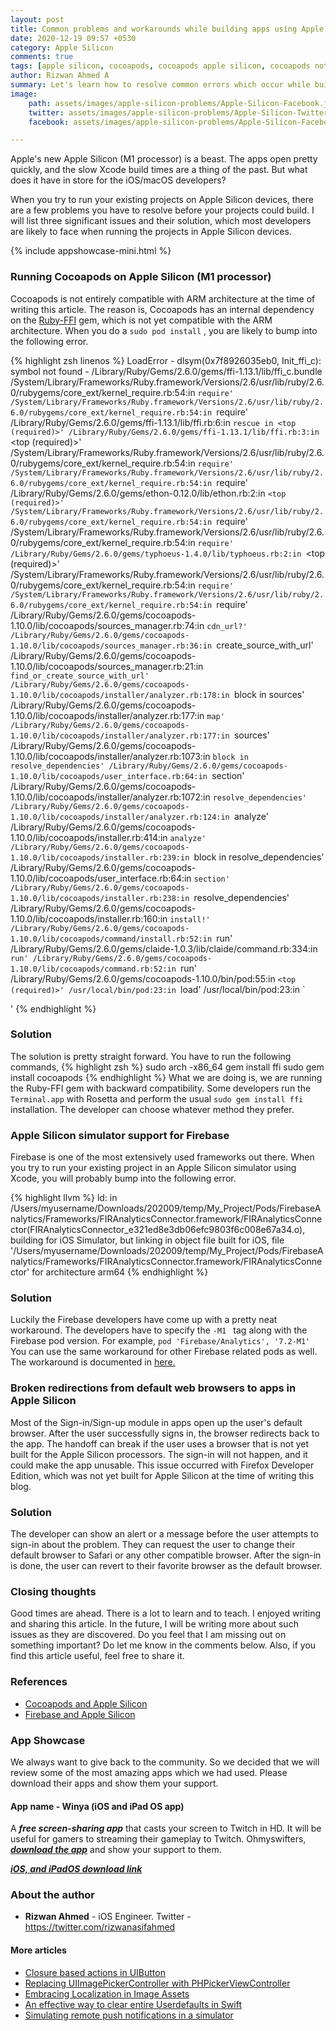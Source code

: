```yaml
---
layout: post
title: Common problems and workarounds while building apps using Apple Silicon
date: 2020-12-19 09:57 +0530
category: Apple Silicon
comments: true
tags: [apple silicon, cocoapods, cocoapods apple silicon, cocoapods not installing in apple silicon, firebase, firebase not building in apple silicon, firebase in apple silicon, firebase apple silicon, m1 processor, apple silicon project not building]
author: Rizwan Ahmed A
summary: Let's learn how to resolve common errors which occur while building our apps in Apple Silicon
image:
    path: assets/images/apple-silicon-problems/Apple-Silicon-Facebook.jpeg
    twitter: assets/images/apple-silicon-problems/Apple-Silicon-Twitter.jpeg
    facebook: assets/images/apple-silicon-problems/Apple-Silicon-Facebook.jpeg

---
```

Apple's new Apple Silicon (M1 processor) is a beast. The apps open pretty quickly, and the slow Xcode build times are a thing of the past. But what does it have in store for the iOS/macOS developers? 

When you try to run your existing projects on Apple Silicon devices, there are a few problems you have to resolve before your projects could build. I will list three significant issues and their solution, which most developers are likely to face when running the projects in Apple Silicon devices.

{% include appshowcase-mini.html %}

### Running Cocoapods on Apple Silicon (M1 processor)

Cocoapods is not entirely compatible with ARM architecture at the time of writing this article. The reason is, Cocoapods has an internal dependency on the [Ruby-FFI](https://github.com/ffi/ffi) gem, which is not yet compatible with the ARM architecture. When you do a  ```sudo pod install``` , you are likely to bump into the following error.

{% highlight zsh linenos %}
LoadError - dlsym(0x7f8926035eb0, Init_ffi_c): symbol not found - /Library/Ruby/Gems/2.6.0/gems/ffi-1.13.1/lib/ffi_c.bundle
/System/Library/Frameworks/Ruby.framework/Versions/2.6/usr/lib/ruby/2.6.0/rubygems/core_ext/kernel_require.rb:54:in `require'
/System/Library/Frameworks/Ruby.framework/Versions/2.6/usr/lib/ruby/2.6.0/rubygems/core_ext/kernel_require.rb:54:in `require'
/Library/Ruby/Gems/2.6.0/gems/ffi-1.13.1/lib/ffi.rb:6:in `rescue in <top (required)>'
/Library/Ruby/Gems/2.6.0/gems/ffi-1.13.1/lib/ffi.rb:3:in `<top (required)>'
/System/Library/Frameworks/Ruby.framework/Versions/2.6/usr/lib/ruby/2.6.0/rubygems/core_ext/kernel_require.rb:54:in `require'
/System/Library/Frameworks/Ruby.framework/Versions/2.6/usr/lib/ruby/2.6.0/rubygems/core_ext/kernel_require.rb:54:in `require'
/Library/Ruby/Gems/2.6.0/gems/ethon-0.12.0/lib/ethon.rb:2:in `<top (required)>'
/System/Library/Frameworks/Ruby.framework/Versions/2.6/usr/lib/ruby/2.6.0/rubygems/core_ext/kernel_require.rb:54:in `require'
/System/Library/Frameworks/Ruby.framework/Versions/2.6/usr/lib/ruby/2.6.0/rubygems/core_ext/kernel_require.rb:54:in `require'
/Library/Ruby/Gems/2.6.0/gems/typhoeus-1.4.0/lib/typhoeus.rb:2:in `<top (required)>'
/System/Library/Frameworks/Ruby.framework/Versions/2.6/usr/lib/ruby/2.6.0/rubygems/core_ext/kernel_require.rb:54:in `require'
/System/Library/Frameworks/Ruby.framework/Versions/2.6/usr/lib/ruby/2.6.0/rubygems/core_ext/kernel_require.rb:54:in `require'
/Library/Ruby/Gems/2.6.0/gems/cocoapods-1.10.0/lib/cocoapods/sources_manager.rb:74:in `cdn_url?'
/Library/Ruby/Gems/2.6.0/gems/cocoapods-1.10.0/lib/cocoapods/sources_manager.rb:36:in `create_source_with_url'
/Library/Ruby/Gems/2.6.0/gems/cocoapods-1.10.0/lib/cocoapods/sources_manager.rb:21:in `find_or_create_source_with_url'
/Library/Ruby/Gems/2.6.0/gems/cocoapods-1.10.0/lib/cocoapods/installer/analyzer.rb:178:in `block in sources'
/Library/Ruby/Gems/2.6.0/gems/cocoapods-1.10.0/lib/cocoapods/installer/analyzer.rb:177:in `map'
/Library/Ruby/Gems/2.6.0/gems/cocoapods-1.10.0/lib/cocoapods/installer/analyzer.rb:177:in `sources'
/Library/Ruby/Gems/2.6.0/gems/cocoapods-1.10.0/lib/cocoapods/installer/analyzer.rb:1073:in `block in resolve_dependencies'
/Library/Ruby/Gems/2.6.0/gems/cocoapods-1.10.0/lib/cocoapods/user_interface.rb:64:in `section'
/Library/Ruby/Gems/2.6.0/gems/cocoapods-1.10.0/lib/cocoapods/installer/analyzer.rb:1072:in `resolve_dependencies'
/Library/Ruby/Gems/2.6.0/gems/cocoapods-1.10.0/lib/cocoapods/installer/analyzer.rb:124:in `analyze'
/Library/Ruby/Gems/2.6.0/gems/cocoapods-1.10.0/lib/cocoapods/installer.rb:414:in `analyze'
/Library/Ruby/Gems/2.6.0/gems/cocoapods-1.10.0/lib/cocoapods/installer.rb:239:in `block in resolve_dependencies'
/Library/Ruby/Gems/2.6.0/gems/cocoapods-1.10.0/lib/cocoapods/user_interface.rb:64:in `section'
/Library/Ruby/Gems/2.6.0/gems/cocoapods-1.10.0/lib/cocoapods/installer.rb:238:in `resolve_dependencies'
/Library/Ruby/Gems/2.6.0/gems/cocoapods-1.10.0/lib/cocoapods/installer.rb:160:in `install!'
/Library/Ruby/Gems/2.6.0/gems/cocoapods-1.10.0/lib/cocoapods/command/install.rb:52:in `run'
/Library/Ruby/Gems/2.6.0/gems/claide-1.0.3/lib/claide/command.rb:334:in `run'
/Library/Ruby/Gems/2.6.0/gems/cocoapods-1.10.0/lib/cocoapods/command.rb:52:in `run'
/Library/Ruby/Gems/2.6.0/gems/cocoapods-1.10.0/bin/pod:55:in `<top (required)>'
/usr/local/bin/pod:23:in `load'
/usr/local/bin/pod:23:in `<main>'
{% endhighlight %}

### Solution
The solution is pretty straight forward. You have to run the following commands,
{% highlight zsh %}
sudo arch -x86_64 gem install ffi
sudo gem install cocoapods
{% endhighlight %}
What we are doing is, we are running the Ruby-FFI gem with backward compatibility. 
Some developers run the ```Terminal.app``` with Rosetta and perform the usual ```sudo gem install ffi``` installation. The developer can choose whatever method they prefer. 


###  Apple Silicon simulator support for Firebase

Firebase is one of the most extensively used frameworks out there. When you try to run your existing project in an Apple Silicon simulator using Xcode, you will probably bump into the following error. 

{% highlight llvm %}
ld: in /Users/myusername/Downloads/202009/temp/My_Project/Pods/FirebaseAnalytics/Frameworks/FIRAnalyticsConnector.framework/FIRAnalyticsConnector(FIRAnalyticsConnector_e321ed8e3db06efc9803f6c008e67a34.o), building for iOS Simulator, but linking in object file built for iOS, file '/Users/myusername/Downloads/202009/temp/My_Project/Pods/FirebaseAnalytics/Frameworks/FIRAnalyticsConnector.framework/FIRAnalyticsConnector' for architecture arm64
{% endhighlight %}

### Solution
Luckily the Firebase developers have come up with a pretty neat workaround. The developers have to specify the  ```-M1 ``` tag along with the Firebase pod version.  For example,
```pod 'Firebase/Analytics', '7.2-M1' ``` 
You can use the same workaround for other Firebase related pods as well. The workaround is documented in [here.](https://github.com/firebase/firebase-ios-sdk/blob/master/AppleSilicon.md)

### Broken redirections from default web browsers to apps in Apple Silicon

Most of the Sign-in/Sign-up module in apps open up the user's default browser. After the user successfully signs in, the browser redirects back to the app. The handoff can break if the user uses a browser that is not yet built for the Apple Silicon processors. The sign-in will not happen, and it could make the app unusable. This issue occurred with Firefox Developer Edition, which was not yet built for Apple Silicon at the time of writing this blog.

### Solution 
The developer can show an alert or a message before the user attempts to sign-in about the problem. They can request the user to change their default browser to Safari or any other compatible browser. After the sign-in is done, the user can revert to their favorite browser as the default browser. 


### Closing thoughts

Good times are ahead. There is a lot to learn and to teach. I enjoyed writing and sharing this article. In the future, I will be writing more about such issues as they are discovered. Do you feel that I am missing out on something important? Do let me know in the comments below. Also, if you find this article useful, feel free to share it. 

### References
- [Cocoapods and Apple Silicon](https://stackoverflow.com/questions/64901180/running-cocoapods-on-apple-silicon-m1)
- [Firebase and Apple Silicon](https://github.com/firebase/firebase-ios-sdk/issues/6520)


### App Showcase

We always want to give back to the community. So we decided that we will review some of the most amazing apps which we had used. Please download their apps and show them your support. 

#### App name - Winya (iOS and iPad OS app)

A ***free screen-sharing app*** that casts your screen to Twitch in HD. It will be useful for gamers to streaming their gameplay to Twitch.
Ohmyswifters, ***[download the app](https://winya.link/getwinya)*** and show your support to them.

***[iOS, and iPadOS download link](https://winya.link/getwinya)***

### About the author

- **Rizwan Ahmed** - iOS Engineer.  Twitter - <https://twitter.com/rizwanasifahmed>

#### More articles

- [Closure based actions in UIButton](/blog/2020/11/02/closure-based-actions-in-uibutton/)
- [Replacing UIImagePickerController with PHPickerViewController](/blog/2020/08/29/replacing-uiimagepickercontroller-with-phpickerviewcontroller/)
- [Embracing Localization in Image Assets](/blog/2020/06/14/embracing-localization-in-image-assets/)
- [An effective way to clear entire Userdefaults in Swift](/blog/2020/05/19/an-effective-way-to-clear-entire-userdefaults-in-swift/)
- [Simulating remote push notifications in a simulator](/blog/2020/02/13/simulating-remote-push-notifications-in-a-simulator/)
